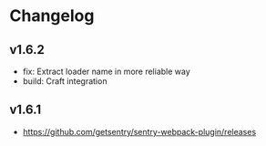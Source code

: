 # Changelog

## v1.6.2

* fix: Extract loader name in more reliable way
* build: Craft integration

## v1.6.1

* https://github.com/getsentry/sentry-webpack-plugin/releases
